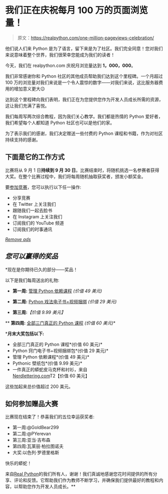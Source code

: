 # 我们正在庆祝每月 100 万的页面浏览量！

> 原文：<https://realpython.com/one-million-pageviews-celebration/>

他们说人们来 Python 是为了语言，留下来是为了社区。我们完全同意！您对我们来说意味着整个世界，我们很荣幸您能成为我们的读者！

今天，我们在 realpython.com 庆祝月浏览量达到 **1，000，000**。

我们非常感谢你和 Python 社区的其他成员帮助我们达到这个里程碑。一个月超过 100 万的浏览量对我们来说是一个令人震惊的数字——对我们来说，这比服务器费用的增加意义更大😉

达到这个里程碑向我们表明，我们正在为您提供您作为开发人员成长所需的资源，这让我们充满了喜悦。

我们每周写两次综合教程，因为我们关心教学。我们都是热情的 Python 爱好者，我们希望每个人都知道 Python 社区也可以是他们的家。

为了表示我们的感谢，我们决定赠送一些付费的 Python 课程和书籍，作为对社区持续支持的感谢。

## 下面是它的工作方式

比赛将从 9 月 1 日**持续到 9 月 30 日**。比赛结束时，将随机挑选一名参赛者获得大奖。在整个比赛过程中，我们将每周随机抽取获奖者，颁发小额奖金。

要[参加竞赛](https://realpython.com/giveaway)，您可以执行以下任一操作:

*   分享竞赛
*   在 Twitter 上关注我们
*   跟随我们一起去脸书
*   在 Instagram 上关注我们
*   订阅我们的 YouTube 频道
*   订阅我们的时事通讯

[*Remove ads*](/account/join/)

## *您可以赢得的奖品*

 *现在是你期待已久的部分——奖品！

以下是我们每周送出的礼物:

*   **第一周:** [管理 Python 依赖课程](https://realpython.com/products/managing-python-dependencies/) *(价值 49 美元)*

*   **第二周:** [Python 戏法电子书+视频捆绑](https://realpython.com/products/python-tricks-book/) *(价值 29 美元)*

*   **第三周:**[](https://realpython.com/products/pythonic-wallpapers/)*【价值 9.99 美元】*

**   **第四周:** [全部三门真正的 Python 课程](https://realpython.com/products/real-python-course/) *(价值 60 美元)** 

 ***月末大奖包括以下:**

*   全部三门真正的 Python 课程*(价值 60 美元)*
*   Python 窍门电子书+视频捆绑包*(价值 29 美元)*
*   管理 Python 依赖课程*(价值 49 美元)*
*   Pythonic 壁纸包*(价值 9.99 美元)*
*   一件真正的蟒蛇皮马克杯和衬衫，来自[Nerdlettering.com](https://nerdlettering.com/)T2【价值 60 美元】

这些加起来总价值超过 200 美元。

## 如何参加赠品大赛

比赛现在结束了！恭喜我们的五位幸运获奖者:

*   第一周:@GoldBear299
*   第二周:@PYerevan
*   第三周:亚当·吉布森
*   第四周:瓦莱丽·柏拉图诺夫
*   大奖:以色列·罗德里格斯

快乐的蟒蛇！

来自[Real Python](https://realpython.com/team/)的我们所有人，谢谢！我们真诚地感谢您花时间提供的所有分享、评论和反馈。它帮助我们作为教师不断学习，并确保我们提供最好的教程和内容，以帮助您作为开发人员成长。**